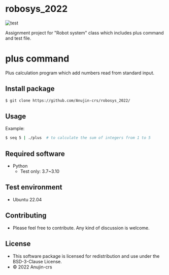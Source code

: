 # robosys_2022
![test](https://github.com/Anujin-crs/robosys_plus/actions/workflows/test.yml/badge.svg)

Assignment project for "Robot system" class which includes plus command and test file.

# plus command
Plus calculation program which add numbers read from standard input.

## Install package
```bash
$ git clone https://github.com/Anujin-crs/robosys_2022/ 
```

## Usage 
Example: 
```bash
$ seq 5 | ./plus  # to calculate the sum of integers from 1 to 5
```

## Required software
* Python
  * Test only: 3.7~3.10

## Test environment
* Ubuntu 22.04

## Contributing 
* Please feel free to contribute. Any kind of discussion is welcome.

## License
* This software package is licensed for redistribution and use under the BSD-3-Clause License.
* © 2022 Anujin-crs

